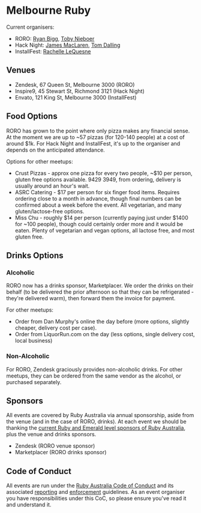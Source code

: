# Melbourne Ruby

Current organisers:

* RORO: [Ryan Bigg](https://twitter.com/ryanbigg), [Toby Nieboer](https://twitter.com/tcn33)
* Hack Night: [James MacLaren](https://twitter.com/jamesmclaren555), [Tom Dalling](https://twitter.com/tom_dalling)
* InstallFest: [Rachelle LeQuesne](https://twitter.com/RachelleOnRails)

## Venues

* Zendesk, 67 Queen St, Melbourne 3000 (RORO)
* Inspire9, 45 Stewart St, Richmond 3121 (Hack Night)
* Envato, 121 King St, Melbourne 3000 (InstallFest)

## Food Options

RORO has grown to the point where only pizza makes any financial sense. At the moment we are up to ~57 pizzas (for 120-140 people) at a cost of around $1k. For Hack Night and InstallFest, it's up to the organiser and depends on the anticipated attendance.

Options for other meetups:

* Crust Pizzas - approx one pizza for every two people, ~$10 per person, gluten free options available. 9429 3949, from ordering, delivery is usually around an hour's wait.
* ASRC Catering - $17 per person for six finger food items. Requires ordering close to a month in advance, though final numbers can be confirmed about a week before the event. All vegetarian, and many gluten/lactose-free options.
* Miss Chu - roughly $14 per person (currently paying just under $1400 for ~100 people), though could certainly order more and it would be eaten. Plenty of vegetarian and vegan options, all lactose free, and most gluten free.

## Drinks Options

### Alcoholic

RORO now has a drinks sponsor, Marketplacer. We order the drinks on their behalf (to be delivered the prior afternoon so that they can be refrigerated - they're delivered warm), then forward them the invoice for payment.

For other meetups:

* Order from Dan Murphy's online the day before (more options, slightly cheaper, delivery cost per case).
* Order from LiquorRun.com on the day (less options, single delivery cost, local business)

### Non-Alcoholic

For RORO, Zendesk graciously provides non-alcoholic drinks. For other meetups, they can be ordered from the same vendor as the alcohol, or purchased separately.

## Sponsors

All events are covered by Ruby Australia via annual sponsorship, aside from the venue (and in the case of RORO, drinks). At each event we should be thanking the [current Ruby and Emerald level sponsors of Ruby Australia](https://ruby.org.au/sponsorship), plus the venue and drinks sponsors.

* Zendesk (RORO venue sponsor)
* Marketplacer (RORO drinks sponsor)

## Code of Conduct

All events are run under the [Ruby Australia Code of Conduct](https://ruby.org.au/code-of-conduct) and its associated [reporting](https://ruby.org.au/code-of-conduct-reporting) and [enforcement](https://ruby.org.au/code-of-conduct-enforcement) guidelines. As an event organiser you have responsibilities under this CoC, so please ensure you've read it and understand it.
